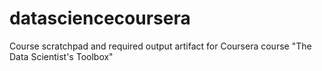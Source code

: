 # datasciencecoursera
Course scratchpad and required output artifact for Coursera course "The Data Scientist's Toolbox"
